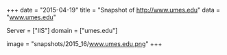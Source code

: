 
+++
date = "2015-04-19"
title = "Snapshot of http://www.umes.edu"
data = "www.umes.edu"

Server = ["IIS"]
domain = ["umes.edu"]

  image = "snapshots/2015_16/www.umes.edu.png"
+++
#
